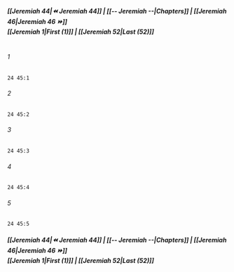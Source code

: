 
##### **[[Jeremiah 44|⏪ Jeremiah 44]] | [[-- Jeremiah --|Chapters]] | [[Jeremiah 46|Jeremiah 46 ⏩]]**<br>**[[Jeremiah 1|First (1)]] | [[Jeremiah 52|Last (52)]]**<br><br>

###### 1
``` verse
24 45:1
```
###### 2
``` verse
24 45:2
```
###### 3
``` verse
24 45:3
```
###### 4
``` verse
24 45:4
```
###### 5
``` verse
24 45:5
```

##### **[[Jeremiah 44|⏪ Jeremiah 44]] | [[-- Jeremiah --|Chapters]] | [[Jeremiah 46|Jeremiah 46 ⏩]]**<br>**[[Jeremiah 1|First (1)]] | [[Jeremiah 52|Last (52)]]**
